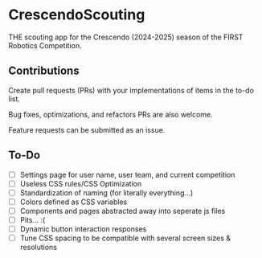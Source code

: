 # CrescendoScouting
THE scouting app for the Crescendo (2024-2025) season of the FIRST Robotics Competition.

## Contributions
Create pull requests (PRs) with your implementations of items in the to-do list.

Bug fixes, optimizations, and refactors PRs are also welcome.

Feature requests can be submitted as an issue.

## To-Do
- [ ] Settings page for user name, user team, and current competition
- [ ] Useless CSS rules/CSS Optimization
- [ ] Standardization of naming (for literally everything...)
- [ ] Colors defined as CSS variables
- [ ] Components and pages abstracted away into seperate js files
- [ ] Pits... :(
- [ ] Dynamic button interaction responses
- [ ] Tune CSS spacing to be compatible with several screen sizes & resolutions
